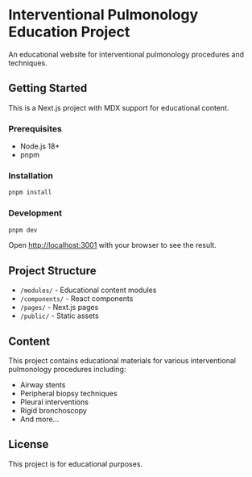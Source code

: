 # Interventional Pulmonology Education Project

An educational website for interventional pulmonology procedures and techniques.

## Getting Started

This is a Next.js project with MDX support for educational content.

### Prerequisites

- Node.js 18+
- pnpm

### Installation

```bash
pnpm install
```

### Development

```bash
pnpm dev
```

Open [http://localhost:3001](http://localhost:3001) with your browser to see the result.

## Project Structure

- `/modules/` - Educational content modules
- `/components/` - React components
- `/pages/` - Next.js pages
- `/public/` - Static assets

## Content

This project contains educational materials for various interventional pulmonology procedures including:

- Airway stents
- Peripheral biopsy techniques
- Pleural interventions
- Rigid bronchoscopy
- And more...

## License

This project is for educational purposes.
